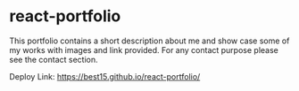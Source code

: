 # react-portfolio

This portfolio contains a short description about me and show case some of my works with images and link provided. For any contact purpose please see the contact section.

Deploy Link: https://best15.github.io/react-portfolio/
